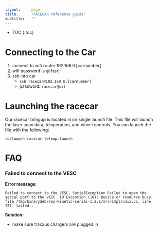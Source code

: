 ```yaml
---
layout:     page
title:      "RACECAR reference guide"
subtitle:   ""
---
```


* TOC
{:toc}

# Connecting to the Car
1. connect to wifi router 192.168.0.[carnumber]
2. wifi password is `g0fast!`
3. ssh into car 
    * `ssh racecar@192.168.0.[carnumber]`
    * password: `racecar@mit`



# Launching the racecar
Our racecar bringup is located in on single launch file.  This file will launch the laser scan data, teloperation, and wheel controls.  You can launch the file with the following:

`roslaunch racecar teleop.launch`



# FAQ

### Failed to connect to the VESC
**Error message:**

`Failed to connect to the VESC, SerialException Failed to open the serial port to the VESC. IO Exception (16): Device or resource busy, file /tmp/binarydeb/ros-kinetic-serial-1.2.1/src/impl/unix.cc, line 151. failed..`

**Solution:**
* make sure traxxus chargers are plugged in


